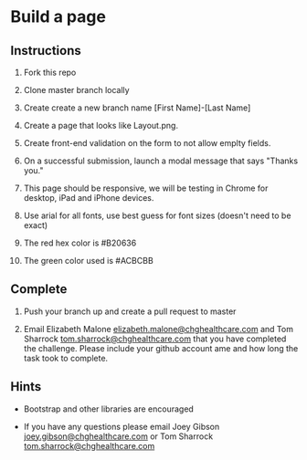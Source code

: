# Build a page

## Instructions
1. Fork this repo

2. Clone master branch locally

3. Create create a new branch name [First Name]-[Last Name]

4. Create a page that looks like Layout.png. 

5. Create front-end validation on the form to not allow emplty fields.

6. On a successful submission, launch a modal message that says "Thanks you."

5. This page should be responsive, we will be testing in Chrome for desktop, iPad and iPhone devices.

6. Use arial for all fonts, use best guess for font sizes (doesn't need to be exact)

7. The red hex color is #B20636

8. The green color used is #ACBCBB

## Complete
1. Push your branch up and create a pull request to master

2. Email Elizabeth Malone <elizabeth.malone@chghealthcare.com> and Tom Sharrock <tom.sharrock@chghealthcare.com> that you have completed the challenge. Please include your github account ame and how long the task took to complete.

## Hints
- Bootstrap and other libraries are encouraged

- If you have any questions please email Joey Gibson <joey.gibson@chghealthcare.com> or Tom Sharrock <tom.sharrock@chghealthcare.com>
